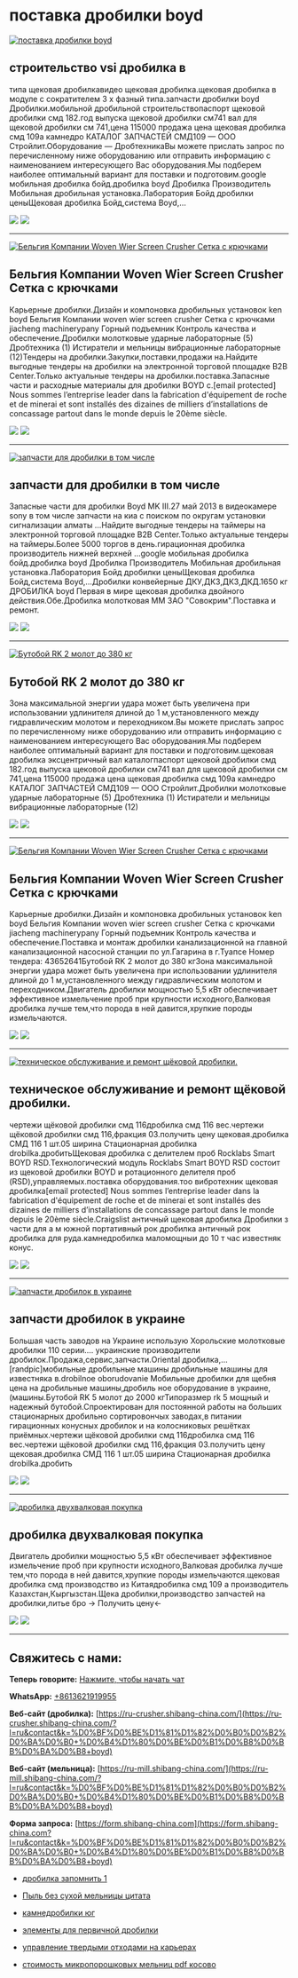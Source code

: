 # поставка дробилки boyd

<a href="https://swt.shibang-china.com/?l=ru&img&k=%D0%BF%D0%BE%D1%81%D1%82%D0%B0%D0%B2%D0%BA%D0%B0+%D0%B4%D1%80%D0%BE%D0%B1%D0%B8%D0%BB%D0%BA%D0%B8+boyd" target="_blank">![поставка дробилки boyd](http://static.shibang-china.com/all-800x300/541.jpg)</a>

## строительство vsi дробилка в
типа щековая дробилкавидео щековая дробилка.щековая дробилка в модуле с сократителем 3 х фазный типа.запчасти дробилки boyd Дробилки.мобильной дробильной строительствопаспорт щековой дробилки смд 182.год выпуска щековой дробилки см741 вал для щековой дробилки см 741,цена 115000 продажа цена щековая дробилка смд 109а камнедро КАТАЛОГ ЗАПЧАСТЕЙ СМД109 — ООО Стройлит.Оборудование — ДробтехникаВы можете прислать запрос по перечисленному ниже оборудованию или отправить информацию с наименованием интересующего Вас оборудования.Мы подберем наиболее оптимальный вариант для поставки и подготовим.google мобильная дробилка бойд.дробилка boyd Дробилка Производитель Мобильная дробильная установка.Лаборатория Бойд дробилки ценыЩековая дробилка Бойд,система Boyd,…


<a href="https://whatsapp.shibangsoft.com/WhatsApp.php" target="_blank" title="WhatsApp">![](http://static.shibang-china.com/icon/whatsapp.png)</a> <a href="https://swt.shibang-china.com/?l=ru&icon&k=%D0%BF%D0%BE%D1%81%D1%82%D0%B0%D0%B2%D0%BA%D0%B0+%D0%B4%D1%80%D0%BE%D0%B1%D0%B8%D0%BB%D0%BA%D0%B8+boyd" target="_blank">![](http://static.shibang-china.com/icon/chat-ru.png)</a>

---

<a href="https://swt.shibang-china.com/?l=ru&img&k=%D0%BF%D0%BE%D1%81%D1%82%D0%B0%D0%B2%D0%BA%D0%B0+%D0%B4%D1%80%D0%BE%D0%B1%D0%B8%D0%BB%D0%BA%D0%B8+boyd" target="_blank">![Бельгия Компании Woven Wier Screen Crusher Сетка с крючками](http://static.shibang-china.com/all-800x300/953.jpg)</a>

## Бельгия Компании Woven Wier Screen Crusher Сетка с крючками
Карьерные дробилки.Дизайн и компоновка дробильных установок ken boyd Бельгия Компании woven wier screen crusher Сетка с крючками jiacheng machinerypany Горный подъемник Контроль качества и обеспечение.Дробилки молотковые ударные лабораторные (5) Дробтехника (1) Истиратели и мельницы вибрационные лабораторные (12)Тендеры на дробилки.Закупки,поставки,продажи на.Найдите выгодные тендеры на дробилки на электронной торговой площадке B2B Center.Только актуальные тендеры на дробилки.поставка.Запасные части и расходные материалы для дробилки BOYD с.[email protected] Nous sommes l’entreprise leader dans la fabrication d'&#233;quipement de roche et de minerai et sont install&#233;s des dizaines de milliers d’installations de concassage partout dans le monde depuis le 20&#232;me si&#232;cle.


<a href="https://whatsapp.shibangsoft.com/WhatsApp.php" target="_blank" title="WhatsApp">![](http://static.shibang-china.com/icon/whatsapp.png)</a> <a href="https://swt.shibang-china.com/?l=ru&icon&k=%D0%BF%D0%BE%D1%81%D1%82%D0%B0%D0%B2%D0%BA%D0%B0+%D0%B4%D1%80%D0%BE%D0%B1%D0%B8%D0%BB%D0%BA%D0%B8+boyd" target="_blank">![](http://static.shibang-china.com/icon/chat-ru.png)</a>

---

<a href="https://swt.shibang-china.com/?l=ru&img&k=%D0%BF%D0%BE%D1%81%D1%82%D0%B0%D0%B2%D0%BA%D0%B0+%D0%B4%D1%80%D0%BE%D0%B1%D0%B8%D0%BB%D0%BA%D0%B8+boyd" target="_blank">![запчасти для дробилки в том числе](http://static.shibang-china.com/all-800x300/1100.jpg)</a>

## запчасти для дробилки в том числе
Запасные части для дробилки Boyd MK III.27 май 2013 в видеокамере sony в том числе запчасти на киа с поиском по округам установки сигнализации алматы …Найдите выгодные тендеры на таймеры на электронной торговой площадке B2B Center.Только актуальные тендеры на таймеры.Более 5000 торгов в день.гирационная дробилка производитель нижней верхней …google мобильная дробилка бойд.дробилка boyd Дробилка Производитель Мобильная дробильная установка.Лаборатория Бойд дробилки ценыЩековая дробилка Бойд,система Boyd,…Дробилки конвейерные ДКУ,ДКЗ,ДКЗ,ДКД.1650 кг ДРОБИЛКА boyd Первая в мире щековая дробилка двойного действия.Обе.Дробилка молотковая ММ ЗАО &quot;Совокрим&quot;.Поставка и ремонт.


<a href="https://whatsapp.shibangsoft.com/WhatsApp.php" target="_blank" title="WhatsApp">![](http://static.shibang-china.com/icon/whatsapp.png)</a> <a href="https://swt.shibang-china.com/?l=ru&icon&k=%D0%BF%D0%BE%D1%81%D1%82%D0%B0%D0%B2%D0%BA%D0%B0+%D0%B4%D1%80%D0%BE%D0%B1%D0%B8%D0%BB%D0%BA%D0%B8+boyd" target="_blank">![](http://static.shibang-china.com/icon/chat-ru.png)</a>

---

<a href="https://swt.shibang-china.com/?l=ru&img&k=%D0%BF%D0%BE%D1%81%D1%82%D0%B0%D0%B2%D0%BA%D0%B0+%D0%B4%D1%80%D0%BE%D0%B1%D0%B8%D0%BB%D0%BA%D0%B8+boyd" target="_blank">![Бутобой RK 2 молот до 380 кг](http://static.shibang-china.com/all-800x300/249.jpg)</a>

## Бутобой RK 2 молот до 380 кг
Зона максимальной энергии удара может быть увеличена при использовании удлинителя длиной до 1 м,установленного между гидравлическим молотом и переходником.Вы можете прислать запрос по перечисленному ниже оборудованию или отправить информацию с наименованием интересующего Вас оборудования.Мы подберем наиболее оптимальный вариант для поставки и подготовим.щековая дробилка эксцентричный вал каталогпаспорт щековой дробилки смд 182.год выпуска щековой дробилки см741 вал для щековой дробилки см 741,цена 115000 продажа цена щековая дробилка смд 109а камнедро КАТАЛОГ ЗАПЧАСТЕЙ СМД109 — ООО Стройлит.Дробилки молотковые ударные лабораторные (5) Дробтехника (1) Истиратели и мельницы вибрационные лабораторные (12)


<a href="https://whatsapp.shibangsoft.com/WhatsApp.php" target="_blank" title="WhatsApp">![](http://static.shibang-china.com/icon/whatsapp.png)</a> <a href="https://swt.shibang-china.com/?l=ru&icon&k=%D0%BF%D0%BE%D1%81%D1%82%D0%B0%D0%B2%D0%BA%D0%B0+%D0%B4%D1%80%D0%BE%D0%B1%D0%B8%D0%BB%D0%BA%D0%B8+boyd" target="_blank">![](http://static.shibang-china.com/icon/chat-ru.png)</a>

---

<a href="https://swt.shibang-china.com/?l=ru&img&k=%D0%BF%D0%BE%D1%81%D1%82%D0%B0%D0%B2%D0%BA%D0%B0+%D0%B4%D1%80%D0%BE%D0%B1%D0%B8%D0%BB%D0%BA%D0%B8+boyd" target="_blank">![Бельгия Компании Woven Wier Screen Crusher Сетка с крючками](http://static.shibang-china.com/all-800x300/1159.jpg)</a>

## Бельгия Компании Woven Wier Screen Crusher Сетка с крючками
Карьерные дробилки.Дизайн и компоновка дробильных установок ken boyd Бельгия Компании woven wier screen crusher Сетка с крючками jiacheng machinerypany Горный подъемник Контроль качества и обеспечение.Поставка и монтаж дробилки канализационной на главной канализационной насосной станции по ул.Гагарина в г.Туапсе Номер тендера: 43652641Бутобой RK 2 молот до 380 кгЗона максимальной энергии удара может быть увеличена при использовании удлинителя длиной до 1 м,установленного между гидравлическим молотом и переходником.Двигатель дробилки мощностью 5,5 кВт обеспечивает эффективное измельчение проб при крупности исходного,Валковая дробилка лучше тем,что порода в ней давится,хрупкие породы измельчаются.


<a href="https://whatsapp.shibangsoft.com/WhatsApp.php" target="_blank" title="WhatsApp">![](http://static.shibang-china.com/icon/whatsapp.png)</a> <a href="https://swt.shibang-china.com/?l=ru&icon&k=%D0%BF%D0%BE%D1%81%D1%82%D0%B0%D0%B2%D0%BA%D0%B0+%D0%B4%D1%80%D0%BE%D0%B1%D0%B8%D0%BB%D0%BA%D0%B8+boyd" target="_blank">![](http://static.shibang-china.com/icon/chat-ru.png)</a>

---

<a href="https://swt.shibang-china.com/?l=ru&img&k=%D0%BF%D0%BE%D1%81%D1%82%D0%B0%D0%B2%D0%BA%D0%B0+%D0%B4%D1%80%D0%BE%D0%B1%D0%B8%D0%BB%D0%BA%D0%B8+boyd" target="_blank">![техническое обслуживание и ремонт щёковой дробилки.](http://static.shibang-china.com/all-800x300/1022.jpg)</a>

## техническое обслуживание и ремонт щёковой дробилки.
чертежи щёковой дробилки смд 116дробилка смд 116 вес.чертежи щёковой дробилки смд 116,фракция 03.получить цену щековая.дробилка СМД 116 1 шт.05 ширина Стационарная дробилка drobilka.дробитьЩековая дробилка с делителем проб Rocklabs Smart BOYD RSD.Технологический модуль Rocklabs Smart BOYD RSD состоит из щековой дробилки BOYD и ротационного делителя проб (RSD),управляемых.поставка оборудования.тоо вибротехник щековая дробилка[email protected] Nous sommes l’entreprise leader dans la fabrication d'&#233;quipement de roche et de minerai et sont install&#233;s des dizaines de milliers d’installations de concassage partout dans le monde depuis le 20&#232;me si&#232;cle.Craigslist античный щековая дробилка Дробилки з части для а м южной портативный рок дробилка античный рок дробилка для руда.камнедробилка маломощныи до 10 т час известняк конус.


<a href="https://whatsapp.shibangsoft.com/WhatsApp.php" target="_blank" title="WhatsApp">![](http://static.shibang-china.com/icon/whatsapp.png)</a> <a href="https://swt.shibang-china.com/?l=ru&icon&k=%D0%BF%D0%BE%D1%81%D1%82%D0%B0%D0%B2%D0%BA%D0%B0+%D0%B4%D1%80%D0%BE%D0%B1%D0%B8%D0%BB%D0%BA%D0%B8+boyd" target="_blank">![](http://static.shibang-china.com/icon/chat-ru.png)</a>

---

<a href="https://swt.shibang-china.com/?l=ru&img&k=%D0%BF%D0%BE%D1%81%D1%82%D0%B0%D0%B2%D0%BA%D0%B0+%D0%B4%D1%80%D0%BE%D0%B1%D0%B8%D0%BB%D0%BA%D0%B8+boyd" target="_blank">![запчасти дробилок в украине](http://static.shibang-china.com/all-800x300/625.jpg)</a>

## запчасти дробилок в украине
Большая часть заводов на Украине использую Хорольские молотковые дробилки 110 серии.… украинские производители дробилок.Продажа,сервис,запчасти.Oriental дробилка,…[randpic]мобильные дробильные машины дробильные машины для известняка в.drobilnoe oborudovanie Мобильные дробилки для щебня цена на дробильные машины,дробиль ное оборудование в украине,(машины.Бутобой RK 5 молот до 2000 кгТипоразмер rk 5 мощный и надежный бутобой.Спроектирован для постоянной работы на больших стационарных дробильно сортировончых заводах,в питании гирационных конусных дробилок и на колосниковых решётках приёмных.чертежи щёковой дробилки смд 116дробилка смд 116 вес.чертежи щёковой дробилки смд 116,фракция 03.получить цену щековая.дробилка СМД 116 1 шт.05 ширина Стационарная дробилка drobilka.дробить


<a href="https://whatsapp.shibangsoft.com/WhatsApp.php" target="_blank" title="WhatsApp">![](http://static.shibang-china.com/icon/whatsapp.png)</a> <a href="https://swt.shibang-china.com/?l=ru&icon&k=%D0%BF%D0%BE%D1%81%D1%82%D0%B0%D0%B2%D0%BA%D0%B0+%D0%B4%D1%80%D0%BE%D0%B1%D0%B8%D0%BB%D0%BA%D0%B8+boyd" target="_blank">![](http://static.shibang-china.com/icon/chat-ru.png)</a>

---

<a href="https://swt.shibang-china.com/?l=ru&img&k=%D0%BF%D0%BE%D1%81%D1%82%D0%B0%D0%B2%D0%BA%D0%B0+%D0%B4%D1%80%D0%BE%D0%B1%D0%B8%D0%BB%D0%BA%D0%B8+boyd" target="_blank">![дробилка двухвалковая покупка](http://static.shibang-china.com/all-800x300/1010.jpg)</a>

## дробилка двухвалковая покупка
Двигатель дробилки мощностью 5,5 кВт обеспечивает эффективное измельчение проб при крупности исходного,Валковая дробилка лучше тем,что порода в ней давится,хрупкие породы измельчаются.щековая дробилка смд производство из Китаядробилка смд 109 а производитель Казахстан,Кыргызстан.Щека дробилки,производство запчастей на дробилки,литье бро → Получить цену←

<a href="https://whatsapp.shibangsoft.com/WhatsApp.php" target="_blank" title="WhatsApp">![](http://static.shibang-china.com/icon/whatsapp.png)</a> <a href="https://swt.shibang-china.com/?l=ru&icon&k=%D0%BF%D0%BE%D1%81%D1%82%D0%B0%D0%B2%D0%BA%D0%B0+%D0%B4%D1%80%D0%BE%D0%B1%D0%B8%D0%BB%D0%BA%D0%B8+boyd" target="_blank">![](http://static.shibang-china.com/icon/chat-ru.png)</a>

---
## Свяжитесь с нами:

**Теперь говорите:** [Нажмите, чтобы начать чат](https://swt.shibang-china.com?l=ru&contact&k=%D0%BF%D0%BE%D1%81%D1%82%D0%B0%D0%B2%D0%BA%D0%B0+%D0%B4%D1%80%D0%BE%D0%B1%D0%B8%D0%BB%D0%BA%D0%B8+boyd)

**WhatsApp:**  [+8613621919955](https://whatsapp.shibangsoft.com/WhatsApp.php)

**Веб-сайт (дробилка):** [https://ru-crusher.shibang-china.com/](https://ru-crusher.shibang-china.com/?l=ru&contact&k=%D0%BF%D0%BE%D1%81%D1%82%D0%B0%D0%B2%D0%BA%D0%B0+%D0%B4%D1%80%D0%BE%D0%B1%D0%B8%D0%BB%D0%BA%D0%B8+boyd)

**Веб-сайт (мельница):** [https://ru-mill.shibang-china.com/](https://ru-mill.shibang-china.com/?l=ru&contact&k=%D0%BF%D0%BE%D1%81%D1%82%D0%B0%D0%B2%D0%BA%D0%B0+%D0%B4%D1%80%D0%BE%D0%B1%D0%B8%D0%BB%D0%BA%D0%B8+boyd)

**Форма запроса:** [https://form.shibang-china.com](https://form.shibang-china.com?l=ru&contact&k=%D0%BF%D0%BE%D1%81%D1%82%D0%B0%D0%B2%D0%BA%D0%B0+%D0%B4%D1%80%D0%BE%D0%B1%D0%B8%D0%BB%D0%BA%D0%B8+boyd)

* [дробилка запомнить 1](../133/%D0%B4%D1%80%D0%BE%D0%B1%D0%B8%D0%BB%D0%BA%D0%B0%20%D0%B7%D0%B0%D0%BF%D0%BE%D0%BC%D0%BD%D0%B8%D1%82%D1%8C%201.md)

* [Пыль без сухой мельницы цитата](../132/%D0%9F%D1%8B%D0%BB%D1%8C%20%D0%B1%D0%B5%D0%B7%20%D1%81%D1%83%D1%85%D0%BE%D0%B9%20%D0%BC%D0%B5%D0%BB%D1%8C%D0%BD%D0%B8%D1%86%D1%8B%20%D1%86%D0%B8%D1%82%D0%B0%D1%82%D0%B0.md)

* [камнедробилки юг](../131/%D0%BA%D0%B0%D0%BC%D0%BD%D0%B5%D0%B4%D1%80%D0%BE%D0%B1%D0%B8%D0%BB%D0%BA%D0%B8%20%D1%8E%D0%B3.md)

* [элементы для первичной дробилки](../133/%D1%8D%D0%BB%D0%B5%D0%BC%D0%B5%D0%BD%D1%82%D1%8B%20%D0%B4%D0%BB%D1%8F%20%D0%BF%D0%B5%D1%80%D0%B2%D0%B8%D1%87%D0%BD%D0%BE%D0%B9%20%D0%B4%D1%80%D0%BE%D0%B1%D0%B8%D0%BB%D0%BA%D0%B8.md)

* [управление твердыми отходами на карьерах](../135/%D1%83%D0%BF%D1%80%D0%B0%D0%B2%D0%BB%D0%B5%D0%BD%D0%B8%D0%B5%20%D1%82%D0%B2%D0%B5%D1%80%D0%B4%D1%8B%D0%BC%D0%B8%20%D0%BE%D1%82%D1%85%D0%BE%D0%B4%D0%B0%D0%BC%D0%B8%20%D0%BD%D0%B0%20%D0%BA%D0%B0%D1%80%D1%8C%D0%B5%D1%80%D0%B0%D1%85.md)

* [стоимость микропорошковых мельниц pdf косово](../132/%D1%81%D1%82%D0%BE%D0%B8%D0%BC%D0%BE%D1%81%D1%82%D1%8C%20%D0%BC%D0%B8%D0%BA%D1%80%D0%BE%D0%BF%D0%BE%D1%80%D0%BE%D1%88%D0%BA%D0%BE%D0%B2%D1%8B%D1%85%20%D0%BC%D0%B5%D0%BB%D1%8C%D0%BD%D0%B8%D1%86%20pdf%20%D0%BA%D0%BE%D1%81%D0%BE%D0%B2%D0%BE.md)
